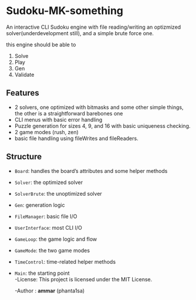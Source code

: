 # Sudoku-MK-something
An interactive CLI Sudoku engine with file reading/writing an optizmized solver(underdevelopment still), and a simple brute force one.

this engine should be able to 
1. Solve
2. Play
3. Gen
4. Validate

## Features
  - 2 solvers, one optimized with bitmasks and some other simple things, the other is a straightforward barebones one
  - CLI menus with basic error handling
  - Puzzle generation for sizes 4, 9, and 16 with basic uniqueness checking.
  - 2 game modes (rush, zen)
  - basic file handling using fileWrites and fileReaders.

## Structure

- `Board`: handles the board’s attributes and some helper methods  
- `Solver`: the optimized solver  
- `SolverBrute`: the unoptimized solver  
- `Gen`: generation logic  
- `FileManager`: basic file I/O  
- `UserInterface`: most CLI I/O  
- `GameLoop`: the game logic and flow  
- `GameMode`: the two game modes  
- `TimeControl`: time-related helper methods  
- `Main`: the starting point  
 -License:
   This project is licensed under the MIT License.

  -Author : **ammar** (phanta1sa)
  
     
 
